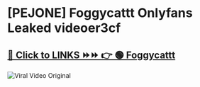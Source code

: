 
 # [PEJONE] Foggycattt Onlyfans Leaked videoer3cf

## <h2><a href="https://clipsfans.com/Foggycattt&ref=git">🔗 Click to LINKS ⏩⏩ 👉 🟢 Foggycattt </a></h2>

<a href="https://clipsfans.com/Foggycattt&ref=git" rel="nofollow" data-target="animated-image.originalLink"><img src="https://i.ibb.co.com/xMMVF88/686577567.gif" alt="Viral Video Original" style="max-width: 100%; display: inline-block;" data-target="animated-image.originalImage"></a>

